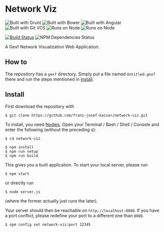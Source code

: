 # Network Viz

![Built with Grunt](http://pixel-cookers.github.io/built-with-badges/grunt/grunt-short-flat.png)
![Built with Bower](http://pixel-cookers.github.io/built-with-badges/grunt/bower-short-flat.png)
![Built with Angular](http://pixel-cookers.github.io/built-with-badges/grunt/angular-short-flat.png)
![Built with Git VCS](http://pixel-cookers.github.io/built-with-badges/grunt/git-short-flat.png)
![Runs on Node](http://pixel-cookers.github.io/built-with-badges/grunt/node-short-flat.png)
![Runs on Node](http://pixel-cookers.github.io/built-with-badges/grunt/node-short-flat.png)

[![Build Status](https://travis-ci.org/franz-josef-kaiser/network-viz.svg?branch=master)](https://travis-ci.org/franz-josef-kaiser/network-viz)
![NPM Dependencies Status](http://img.shields.io/david/franz-josef-kaiser/network-viz.svg)

A Gexf Network Visualization Web Application.

## How to

The repository has a `gexf` directory. Simply put a file named `Untitled.gexf` there and
run the steps mentioned in [install](#install).

## Install

First download the repository with

	$ git clone https://github.com/franz-josef-kaiser/network-viz.git

To install, you need [Nodejs](nodejs.org/). Open your Terminal / Bash / Shell / Console and
enter the following (without the preceding `$`):

	$ cd network-viz

	$ npm install
	$ npm run setup
	$ npm run build

This gives you a built application. To start your local server, please run

	$ npm start

or directly run

	$ node server.js

(where the former actually just runs the later).

Your server should then be reachable on `http://localhost:8080`. If you have a port conflict,
please redefine your port to a different one than `8080`.

	$ npm config set network-viz:port 12345